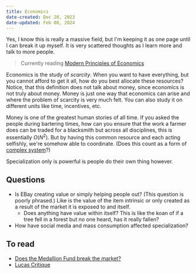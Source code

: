 ```yaml
---
title: Economics
date-created: Dec 28, 2023
date-updated: Feb 08, 2024
---
```


Yes, I know this is really a massive field, but I'm keeping it as one page until I can break it up myself. It is very scattered thoughts as I learn more and talk to more people.

> Currently reading [Modern Principles of Economics](https://www.google.com/search?q=modern+principles+of+economics&sourceid=chrome&ie=UTF-8)

Economics is the study of *scarcity*. When you want to have everything, but you cannot afford to get it all, how do you best allocate these resources? Notice, that this definition does not talk about money, since economics is not truly about money. Money is just one way that economics can arise and where the problem of scarcity is very much felt. You can also study it on different units like time, incentives, etc.

Money is one of the greatest human stories of all time. If you asked the people during bartering times, how can you ensure that the work a farmer does can be traded for a blacksmith but across all disciplines, this is essentially $O(N^2)$. But by having this common resource and each acting selfishly, we're somehow able to coordinate. (Does this count as a form of [complex system](complex-systems)?)

Specialization only is powerful is people do their own thing however.

## Questions

- Is EBay creating value or simply helping people out? (This question is poorly phrased.) Like is the value of the item intrinsic or only created as a result of the market it is exposed to and itself.
  - Does anything have value within itself? This is like the koan of if a tree fell in a forest but no one heard, has it really fallen?
- How have social media and mass consumption affected specialization?

## To read

- [Does the Medallion Fund break the market?](https://www.cornell-capital.com/blog/2020/02/medallion-fund-the-ultimate-counterexample.html)
- [Lucas Critique](https://en.wikipedia.org/wiki/Lucas_critique)